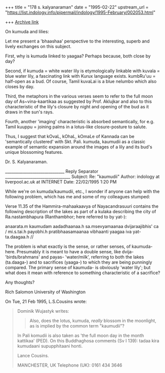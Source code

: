 +++
title = "178 s. kalyanaraman"
date = "1995-02-22"
upstream_url = "https://list.indology.info/pipermail/indology/1995-February/002053.html"

+++
[Archive link](https://list.indology.info/pipermail/indology/1995-February/002053.html)


On kumuda and lilies: 

Let me present a 'bhaashaa' perspective to the interesting, superb and lively 
exchanges on this subject. 

First, why is kumuda linked to yaagaa? Perhaps because, both close by day?

Second, if kumuda = white water lily is etymologically linkable with kuvala = 
blue water lily, a fascinating link with Kurux language exists. kumbRu'uu = 
half-open as a bud. Of course, Tamil kuvaLai is a blue nelumbo which also closes
by day.

Third, the metaphors in the various verses seem to refer to the full moon day of
As~vina-kaartikaa as suggested by Prof. Aklujkar and also to this characteristic
of the lily's closure by night and opening of the bud as it draws in the sun's 
rays.

Fourth, another 'imaging' characteristic is absorbed semantically, for e.g. 
Tamil kuuppu = joining palms in a lotus-like closure-posture to salute. 

Thus, I suggest that kOvaL, kOhaL, kOmaLe of Kannada can be 'semantically 
clustered' with Skt. Pali. kumuda, kaumudii as a classic example of semantic 
expansion around the images of a lily and its bud's unique blossoming features.

Dr. S. Kalyanaraman.

______________________________ Reply Separator _________________________________
Subject: Re: "kaumudii"
Author:  indology at liverpool.ac.uk at INTERNET
Date:    22/02/1995 1:20 PM


While we're on kumuda/kaumudii, etc., I wonder if anyone can help with 
the following problem, which has me and some of my colleagues stumped:

Verse 11.35 of the Hammira-mahaakaavya of Nayacandrasuuri contains the 
following description of the lakes as part of a kulaka describing the 
city of Ra.nastambhapura (Ranthambhor; here referred to by yat-):

anaarata.m kaumudam aadadhaanaa.h sa.msevyamaanaa dvijaraajibhis' ca /
mi.s.tai.h payobhi.h pratibhaasamaanaa vibhaanti yaagaa iva 
       yat-ta.daagaa.h //

The problem is what exactly is the sense, or rather senses, of kaumuda- 
here.  Presumably it is meant to have a double sense, like dvija- 
'birds/brahmans' and payas- 'water/milk', referring to both the lakes 
(ta.daaga-) and 
to sacrifices (yaaga-) to which they are being punningly compared.  The 
primary sense of kaumuda- is obviously 'water lily'; but what does it mean with 
reference to something characteristic of a sacrifice?

Any thoughts?

Rich Salomon
University of Washington



On Tue, 21 Feb 1995, L.S.Cousins wrote:

> Dominik Wujastyk writes:
> 
> >Also, does the lotus, kumuda, *really* blossom in the moonlight, as is
> >implied by the common term "kaumudii"?
> 
> In Pali komudii is also taken as 'the full moon day in the month kattikaa'
> (PED). On this Buddhaghosa comments (Sv I 139):
> tadaa kira kumudaani supupphitaani  honti.
> 
> Lance Cousins.
> 
> MANCHESTER, UK
> Telephone (UK): 0161 434 3646
> 
> 
>  
> 







